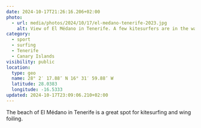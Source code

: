 ```yaml
---
date: 2024-10-17T21:26:16.206+02:00
photo:
  - url: media/photos/2024/10/17/el-medano-tenerife-2023.jpg
    alt: View of El Médano in Tenerife. A few kitesurfers are in the water. A few other ones are on the beach, preparing their kites.
category:
  - sport
  - surfing
  - Tenerife
  - Canary Islands
visibility: public
location:
  type: geo
  name: 28° 2′ 17.88″ N 16° 31′ 59.88″ W
  latitude: 28.0383
  longitude: -16.5333
updated: 2024-10-17T23:09:06.210+02:00
---
```


The beach of El Médano in Tenerife is a great spot for kitesurfing and wing foiling.
